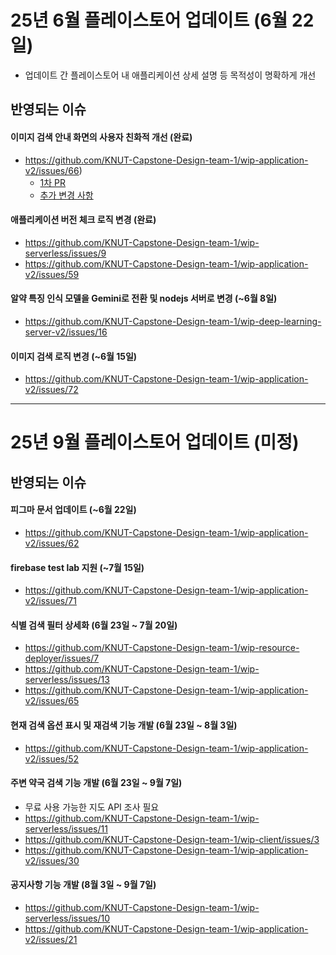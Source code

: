 # 25년 6월 플레이스토어 업데이트 (6월 22일)

- 업데이트 간 플레이스토어 내 애플리케이션 상세 설명 등 목적성이 명확하게 개선

## 반영되는 이슈
#### 이미지 검색 안내 화면의 사용자 친화적 개선 (완료)
- https://github.com/KNUT-Capstone-Design-team-1/wip-application-v2/issues/66)
  - [1차 PR](https://github.com/KNUT-Capstone-Design-team-1/wip-application-v2/pull/73)
  - [추가 변경 사항](https://github.com/KNUT-Capstone-Design-team-1/wip-application-v2/issues/66#issuecomment-2897718795)

#### 애플리케이션 버전 체크 로직 변경 (완료)
- https://github.com/KNUT-Capstone-Design-team-1/wip-serverless/issues/9
- https://github.com/KNUT-Capstone-Design-team-1/wip-application-v2/issues/59

#### 알약 특징 인식 모델을 Gemini로 전환 및 nodejs 서버로 변경 (~6월 8일)
- https://github.com/KNUT-Capstone-Design-team-1/wip-deep-learning-server-v2/issues/16

#### 이미지 검색 로직 변경 (~6월 15일)
- https://github.com/KNUT-Capstone-Design-team-1/wip-application-v2/issues/72

---
 
# 25년 9월 플레이스토어 업데이트 (미정)
## 반영되는 이슈
#### 피그마 문서 업데이트 (~6월 22일)
- https://github.com/KNUT-Capstone-Design-team-1/wip-application-v2/issues/62

#### firebase test lab 지원 (~7월 15일)
- https://github.com/KNUT-Capstone-Design-team-1/wip-application-v2/issues/71

#### 식별 검색 필터 상세화 (6월 23일 ~ 7월 20일)
- https://github.com/KNUT-Capstone-Design-team-1/wip-resource-deployer/issues/7
- https://github.com/KNUT-Capstone-Design-team-1/wip-serverless/issues/13
- https://github.com/KNUT-Capstone-Design-team-1/wip-application-v2/issues/65

#### 현재 검색 옵션 표시 및 재검색 기능 개발 (6월 23일 ~ 8월 3일)
- https://github.com/KNUT-Capstone-Design-team-1/wip-application-v2/issues/52

#### 주변 약국 검색 기능 개발 (6월 23일 ~ 9월 7일)
- 무료 사용 가능한 지도 API 조사 필요
- https://github.com/KNUT-Capstone-Design-team-1/wip-serverless/issues/11
- https://github.com/KNUT-Capstone-Design-team-1/wip-client/issues/3
- https://github.com/KNUT-Capstone-Design-team-1/wip-application-v2/issues/30

#### 공지사항 기능 개발 (8월 3일 ~ 9월 7일)
- https://github.com/KNUT-Capstone-Design-team-1/wip-serverless/issues/10
- https://github.com/KNUT-Capstone-Design-team-1/wip-application-v2/issues/21


